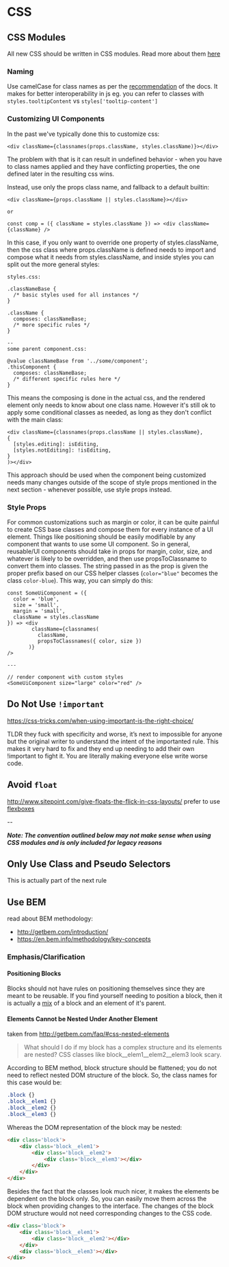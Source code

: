 # CSS

## CSS Modules
All new CSS should be written in CSS modules. Read more about them [here](https://github.com/css-modules/css-modules)

### Naming
Use camelCase for class names as per the [recommendation](https://github.com/css-modules/css-modules#naming) of the docs. It makes for better interoperability in js eg. you can refer to classes with `styles.tooltipContent` vs `styles['tooltip-content']`


### Customizing UI Components

In the past we've typically done this to customize css:

```
<div className={classnames(props.className, styles.className)}></div>
```

The problem with that is it can result in undefined behavior - when you have to class names applied and they have conflicting properties, the one defined later in the resulting css wins.

Instead, use only the props class name, and fallback to a default builtin:

```
<div className={props.className || styles.className}></div>

or

const comp = ({ className = styles.className }) => <div className={className} />
```

In this case, if you only want to override one property of styles.className, then the css class where props.className is defined needs to import and compose what it needs from styles.className, and inside styles you can split out the more general styles:

```
styles.css:

.classNameBase {
  /* basic styles used for all instances */
}

.className {
  composes: classNameBase;
  /* more specific rules */
}

--
some parent component.css:

@value classNameBase from '../some/component';
.thisComponent {
  composes: classNameBase;
  /* different specific rules here */
}
```

This means the composing is done in the actual css, and the rendered element only needs to know about one class name. However it's still ok to apply some conditional classes as needed, as long as they don't conflict with the main class:

```
<div className={classnames(props.className || styles.className},
{
  [styles.editing]: isEditing,
  [styles.notEditing]: !isEditing,
}
)></div>
```

This approach should be used when the component being customized needs many changes outside of the scope of style props mentioned in the next section - whenever possible, use style props instead.

### Style Props

For common customizations such as margin or color, it can be quite painful to create CSS base classes and compose them for every instance of a UI element. Things like positioning should be easily modifiable by any component that wants to use some UI component. So in general, reusable/UI components should take in props for margin, color, size, and whatever is likely to be overridden, and then use propsToClassname to convert them into classes. The string passed in as the prop is given the proper prefix based on our CSS helper classes (`color="blue"` becomes the class `color-blue`). This way, you can simply do this:

```
const SomeUiComponent = ({
  color = 'blue',
  size = 'small',
  margin = 'small',
  className = styles.className
}) => <div 
        className={classnames(
          className,
          propsToClassnames({ color, size })
       )}
/>

---

// render component with custom styles
<SomeUiComponent size="large" color="red" />
```

## Do Not Use `!important`

<https://css-tricks.com/when-using-important-is-the-right-choice/>

TLDR they fuck with specificity and worse, it’s next to impossible for anyone but the original writer to understand the intent of the importanted rule. This makes it very hard to fix and they end up needing to add their own !important to fight it. You are literally making everyone else write worse code.

## Avoid `float`

<http://www.sitepoint.com/give-floats-the-flick-in-css-layouts/> prefer to use [flexboxes](https://css-tricks.com/snippets/css/a-guide-to-flexbox/)

--

*__Note: The convention outlined below may not make sense when using CSS modules and is only included for legacy reasons__*

## Only Use Class and Pseudo Selectors

This is actually part of the next rule

## Use BEM

read about BEM methodology:

- <http://getbem.com/introduction/>
-  <https://en.bem.info/methodology/key-concepts>

### Emphasis/Clarification

#### Positioning Blocks

Blocks should not have rules on positioning themselves since they are meant to be reusable. If you find yourself needing to position a block, then it is actually a [mix](https://en.bem.info/methodology/key-concepts/#mix) of a block and an element of it's parent.

#### Elements Cannot be Nested Under Another Element

taken from <http://getbem.com/faq/#css-nested-elements>

>What should I do if my block has a complex structure and its elements are nested? CSS classes like block__elem1__elem2__elem3 look scary.

According to BEM method, block structure should be flattened; you do not need to reflect nested DOM structure of the block. So, the class names for this case would be:

```css
.block {}
.block__elem1 {}
.block__elem2 {}
.block__elem3 {}
```

Whereas the DOM representation of the block may be nested:

```html
<div class='block'>
    <div class='block__elem1'>
        <div class='block__elem2'>
            <div class='block__elem3'></div>
        </div>
    </div>
</div>
```

Besides the fact that the classes look much nicer, it makes the elements be dependent on the block only. So, you can easily move them across the block when providing changes to the interface. The changes of the block DOM structure would not need corresponding changes to the CSS code.

```html
<div class='block'>
    <div class='block__elem1'>
        <div class='block__elem2'></div>
    </div>
    <div class='block__elem3'></div>
</div>
```
